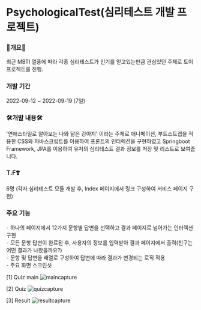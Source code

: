 # PsychologicalTest(심리테스트 개발 프로젝트)<br/>
<h3>💫개요💫</h3>
최근 MBTI 열풍에 따라 각종 심리테스트가 인기를 얻고있는만큼 관심있던 주제로 토이프로젝트를 진행. <br/>

<h3>개발 기간</h3>
2022-09-12 ~ 2022-09-19 (7일)<br/>

<h3>🛠개발 내용🛠</h3>
'연애스타일로 알아보는 나와 닮은 강아지' 이라는 주제로 애니메이션, 부트스트랩을 적용한 CSS와 자바스크립트를 이용하여 프론트의 인터렉션을 구현하였고
Springboot Framework, JPA를 이용하여 유저의 심리테스트 결과 정보를 저장 및 리스트로 보여줍니다.<br/>

<h3>T.F❣️</h3>
6명 (각자 심리테스트 모듈 개발 후, Index 페이지에서 링크 구성하여 서비스 페이지 구현)<br/>

<h3>주요 기능</h3>
- 하나의 페이지에서 12가지 문항별 답변을 선택하고 결과 페이지로 넘어가는 인터렉션 구현<br/>
- 모든 문항 답변이 완료된 후, 사용자의 정보를 입력받아 결과 페이지에서 출력(친구는 어떤 결과가 나왔을까요?)<br/>
- 문항 및 답변을 배열로 구성하여 답변에 따라 결과가 변경되는 로직 적용<br/>
- 주요 화면 스크린샷

[1] Quiz main
![maincapture](https://user-images.githubusercontent.com/102308415/191647171-a1857b72-021d-48b2-92ef-ef5994030f38.JPG)

[2] Quiz 
![quizcapture](https://user-images.githubusercontent.com/102308415/191646937-fc82677d-8053-4c7e-a8a4-a46dadc7672e.JPG)

[3] Result
![resultcapture](https://user-images.githubusercontent.com/102308415/191646932-0e3b348f-5f52-4b1c-a5d5-8b316243cd97.JPG)



